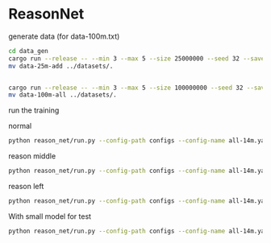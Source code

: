 # ReasonNet


generate data (for data-100m.txt)

```bash
cd data_gen
cargo run --release -- --min 3 --max 5 --size 25000000 --seed 32 --save-path data-25m-add 
mv data-25m-add ../datasets/.


cargo run --release -- --min 3 --max 5 --size 100000000 --seed 32 --save-path data-100m-all --val-prop 0.05
mv data-100m-all ../datasets/.

```


run the training


normal 

```bash
python reason_net/run.py --config-path configs --config-name all-14m.yaml
```


reason middle

```bash
python reason_net/run.py --config-path configs --config-name all-14m.yaml reason_mode=true 
```


reason left 
```bash
python reason_net/run.py --config-path configs --config-name all-14m.yaml reason_mode=true +data.reason.reason_token_pos="left" 
```


With small model for test

```bash
python reason_net/run.py --config-path configs --config-name all-14m.yaml module/model=910K
```